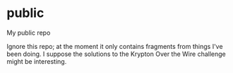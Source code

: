# public
My public repo

Ignore this repo; at the moment it only contains fragments from things I've been doing. I suppose the solutions to the Krypton Over the Wire challenge might be interesting.
